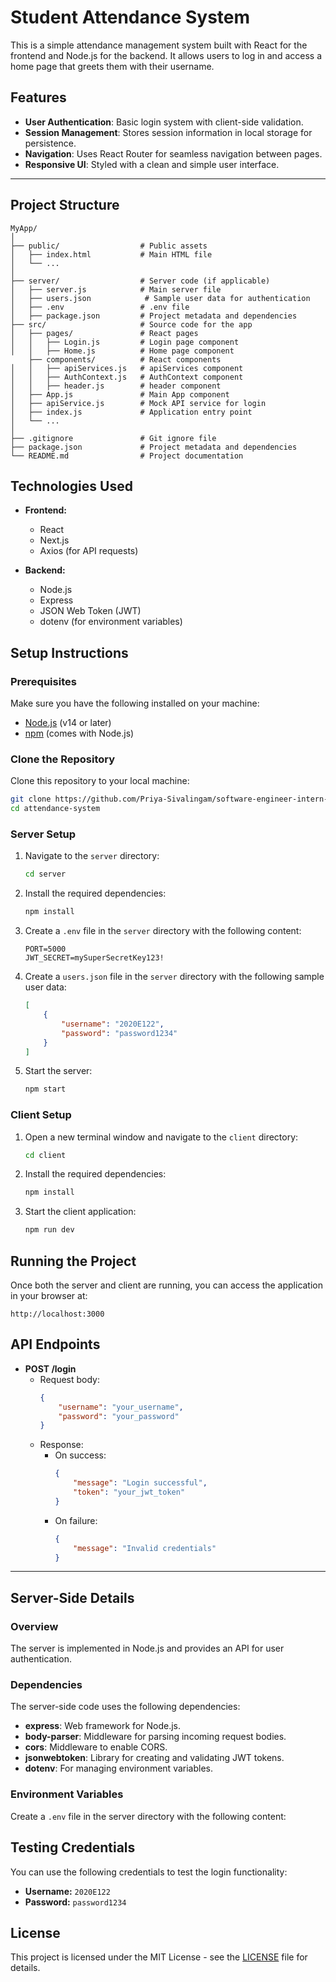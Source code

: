 # Student Attendance System

This is a simple attendance management system built with React for the frontend and Node.js for the backend. It allows users to log in and access a home page that greets them with their username.

## Features
- **User Authentication**: Basic login system with client-side validation.
- **Session Management**: Stores session information in local storage for persistence.
- **Navigation**: Uses React Router for seamless navigation between pages.
- **Responsive UI**: Styled with a clean and simple user interface.

---

## Project Structure

```plaintext
MyApp/
│
├── public/                  # Public assets
│   ├── index.html           # Main HTML file
│   └── ...
│
├── server/                  # Server code (if applicable)
│   ├── server.js            # Main server file
│   ├── users.json            # Sample user data for authentication
│   ├── .env                 # .env file
│   ├── package.json         # Project metadata and dependencies
├── src/                     # Source code for the app
│   ├── pages/               # React pages
│   │   ├── Login.js         # Login page component
│   │   ├── Home.js          # Home page component
    ├── components/          # React components
│   │   ├── apiServices.js   # apiServices component
│   │   ├── AuthContext.js   # AuthContext component
│   │   ├── header.js        # header component
│   ├── App.js               # Main App component
│   ├── apiService.js        # Mock API service for login
│   ├── index.js             # Application entry point
│   └── ...
│
├── .gitignore               # Git ignore file
├── package.json             # Project metadata and dependencies
└── README.md                # Project documentation
```

## Technologies Used

- **Frontend:**
  - React
  - Next.js
  - Axios (for API requests)

- **Backend:**
  - Node.js
  - Express
  - JSON Web Token (JWT)
  - dotenv (for environment variables)
  
## Setup Instructions

### Prerequisites

Make sure you have the following installed on your machine:

- [Node.js](https://nodejs.org/) (v14 or later)
- [npm](https://www.npmjs.com/) (comes with Node.js)

### Clone the Repository

Clone this repository to your local machine:

```bash
git clone https://github.com/Priya-Sivalingam/software-engineer-intern-assessment.git
cd attendance-system
```

### Server Setup

1. Navigate to the `server` directory:

   ```bash
   cd server
   ```

2. Install the required dependencies:

   ```bash
   npm install
   ```

3. Create a `.env` file in the `server` directory with the following content:

   ```env
   PORT=5000
   JWT_SECRET=mySuperSecretKey123!
   ```


4. Create a `users.json` file in the `server` directory with the following sample user data:

   ```json
   [
       {
           "username": "2020E122",
           "password": "password1234"
       }
   ]
   ```

5. Start the server:

   ```bash
   npm start
   ```

### Client Setup

1. Open a new terminal window and navigate to the `client` directory:

   ```bash
   cd client
   ```

2. Install the required dependencies:

   ```bash
   npm install
   ```

3. Start the client application:

   ```bash
   npm run dev
   ```

## Running the Project

Once both the server and client are running, you can access the application in your browser at:

```
http://localhost:3000
```

## API Endpoints

- **POST /login**
  - Request body:
    ```json
    {
        "username": "your_username",
        "password": "your_password"
    }
    ```
  - Response:
    - On success: 
      ```json
      {
          "message": "Login successful",
          "token": "your_jwt_token"
      }
      ```
    - On failure:
      ```json
      {
          "message": "Invalid credentials"
      }
      ```
---

## Server-Side Details

### Overview

The server is implemented in Node.js and provides an API for user authentication.

### Dependencies

The server-side code uses the following dependencies:

* **express**: Web framework for Node.js.
* **body-parser**: Middleware for parsing incoming request bodies.
* **cors**: Middleware to enable CORS.
* **jsonwebtoken**: Library for creating and validating JWT tokens.
* **dotenv**: For managing environment variables.

### Environment Variables

Create a `.env` file in the server directory with the following content:


## Testing Credentials

You can use the following credentials to test the login functionality:

- **Username:** `2020E122`
- **Password:** `password1234`

## License

This project is licensed under the MIT License - see the [LICENSE](LICENSE) file for details.
